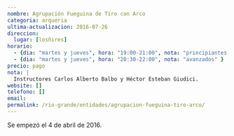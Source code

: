 ```yaml
---
nombre: Agrupación Fueguina de Tiro con Arco
categoria: arqueria
ultima-actualizacion: 2016-07-26
direccion: 
  lugar: [losñires]
horario: 
  - {dia: "martes y jueves", hora: "19:00-21:00", nota: "principiantes e intermedios" }
  - {dia: "martes y jueves", hora: "20:30-22:00", nota: "avanzados" }
precio: pago
nota: | 
  Instructores Carlos Alberto Balbo y Héctor Esteban Giudici.
website: []
telefono: []
email: 
permalink: /rio-grande/entidades/agrupacion-fueguina-tiro-arco/
---
```


Se empezó el 4 de abril de 2016.